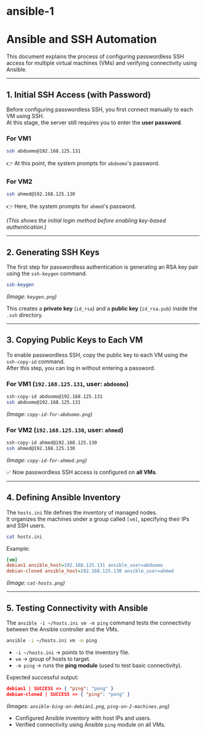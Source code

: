 
# ansible-1


# **Ansible and SSH Automation**

This document explains the process of configuring passwordless SSH access for multiple virtual machines (VMs) and verifying connectivity using Ansible.

---

## **1. Initial SSH Access (with Password)**

Before configuring passwordless SSH, you first connect manually to each VM using SSH.  
At this stage, the server still requires you to enter the **user password**.

### **For VM1**
```bash
ssh abdoomo@192.168.125.131
```
👉 At this point, the system prompts for `abdoomo`'s password.

### **For VM2**
```bash
ssh ahmed@192.168.125.130
```
👉 Here, the system prompts for `ahmed`'s password.

*(This shows the initial login method before enabling key-based authentication.)*

---

## **2. Generating SSH Keys**

The first step for passwordless authentication is generating an RSA key pair using the `ssh-keygen` command.

```bash
ssh-keygen
```

*(Image: `keygen.png`)*  

This creates a **private key** (`id_rsa`) and a **public key** (`id_rsa.pub`) inside the `.ssh` directory.

---

## **3. Copying Public Keys to Each VM**

To enable passwordless SSH, copy the public key to each VM using the `ssh-copy-id` command.  
After this step, you can log in without entering a password.

### **For VM1 (`192.168.125.131`, user: `abdoomo`)**
```bash
ssh-copy-id abdoomo@192.168.125.131
ssh abdoomo@192.168.125.131
```
*(Image: `copy-id-for-abdoomo.png`)*

### **For VM2 (`192.168.125.130`, user: `ahmed`)**
```bash
ssh-copy-id ahmed@192.168.125.130
ssh ahmed@192.168.125.130
```
*(Image: `copy-id-for-ahmed.png`)*

✅ Now passwordless SSH access is configured on **all VMs**.

---

## **4. Defining Ansible Inventory**

The `hosts.ini` file defines the inventory of managed nodes.  
It organizes the machines under a group called `[vm]`, specifying their IPs and SSH users.

```bash
cat hosts.ini
```

Example:
```ini
[vm]
debian1 ansible_host=192.168.125.131 ansible_user=abdoomo
debian-cloned ansible_host=192.168.125.130 ansible_user=ahmed
```

*(Image: `cat-hosts.png`)*

---

## **5. Testing Connectivity with Ansible**

The `ansible -i ~/hosts.ini vm -m ping` command tests the connectivity between the Ansible controller and the VMs.  

```bash
ansible -i ~/hosts.ini vm -m ping
```

- `-i ~/hosts.ini` → points to the inventory file.  
- `vm` → group of hosts to target.  
- `-m ping` → runs the **ping module** (used to test basic connectivity).  

Expected successful output:
```json
debian1 | SUCCESS => { "ping": "pong" }
debian-cloned | SUCCESS => { "ping": "pong" }
```

*(Images: `ansible-bing-on-debian1.png`, `ping-on-2-machines.png`)*  


- Configured Ansible inventory with host IPs and users.  
- Verified connectivity using Ansible `ping` module on all VMs.  
